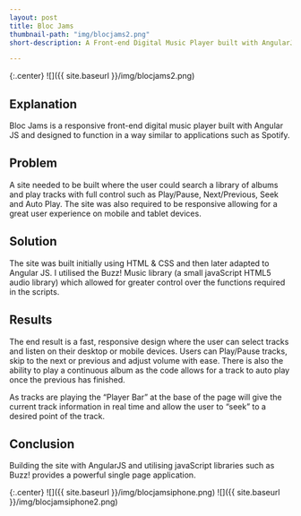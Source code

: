 ```yaml
---
layout: post
title: Bloc Jams
thumbnail-path: "img/blocjams2.png"
short-description: A Front-end Digital Music Player built with AngularJS.

---
```


{:.center}
![]({{ site.baseurl }}/img/blocjams2.png)

## Explanation

Bloc Jams is a responsive front-end digital music player built with Angular JS and designed to function in a way similar to applications such as Spotify. 

## Problem

A site needed to be built where the user could search a library of albums and play tracks with full control such as Play/Pause, Next/Previous, Seek and Auto Play. The site was also required to be responsive allowing for a great user experience on mobile and tablet devices.

## Solution

The site was built initially using HTML & CSS and then later adapted to Angular JS. I utilised the Buzz! Music library (a small javaScript HTML5 audio library) which allowed for greater control over the functions required in the scripts.

## Results

The end result is a fast, responsive design where the user can select tracks and listen on their desktop or mobile devices. Users can Play/Pause tracks, skip to the next or previous and adjust volume with ease.  There is also the ability to play a continuous album as the code allows for a track to auto play once the previous has finished. 

As tracks are playing the “Player Bar” at the base of the page will give the current track information in real time and allow the user to “seek” to a desired point of the track. 

## Conclusion

Building the site with AngularJS and utilising javaScript libraries such as Buzz! provides a powerful single page application.

{:.center}
![]({{ site.baseurl }}/img/blocjamsiphone.png) ![]({{ site.baseurl }}/img/blocjamsiphone2.png)
